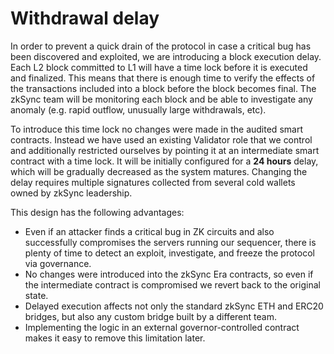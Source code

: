 # Withdrawal delay

In order to prevent a quick drain of the protocol in case a critical bug has been discovered and exploited, we are introducing a block execution delay. Each L2 block committed to L1 will have a time lock before it is executed and finalized. This means that there is enough time to verify the effects of the transactions included into a block before the block becomes final. The zkSync team will be monitoring each block and be able to investigate any anomaly (e.g. rapid outflow, unusually large withdrawals, etc).

To introduce this time lock no changes were made in the audited smart contracts. Instead we have used an existing Validator role that we control and additionally restricted ourselves by pointing it at an intermediate smart contract with a time lock. It will be initially configured for a **24 hours** delay, which will be gradually decreased as the system matures. Changing the delay requires multiple signatures collected from several cold wallets owned by zkSync leadership.

This design has the following advantages:

- Even if an attacker finds a critical bug in ZK circuits and also successfully compromises the servers running our sequencer, there is plenty of time to detect an exploit, investigate, and freeze the protocol via governance.
- No changes were introduced into the zkSync Era contracts, so even if the intermediate contract is compromised we revert back to the original state.
- Delayed execution affects not only the standard zkSync ETH and ERC20 bridges, but also any custom bridge built by a different team.
- Implementing the logic in an external governor-controlled contract makes it easy to remove this limitation later.
